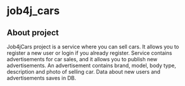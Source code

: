 # job4j_cars

## About project

Job4jCars project is a service where you can sell cars.
It allows you to register a new user or login if you already register.
Service contains advertisements for car sales, and it allows you to publish new advertisements.
An advertisement contains brand, model, body type, description and photo of selling car.
Data about new users and advertisements saves in DB.
